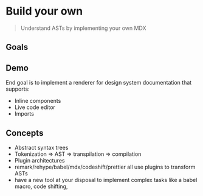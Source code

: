# Build your own

> Understand ASTs by implementing your own MDX

## Goals


## Demo

End goal is to implement a renderer for design system documentation that supports:

- Inline components
- Live code editor
- Imports

## Concepts

- Abstract syntax trees
- Tokenization => AST => transpilation => compilation
- Plugin architectures
- remark/rehype/babel/mdx/codeshift/prettier all use plugins to transform ASTs
- have a new tool at your disposal to implement complex tasks like a babel macro, code shifting,
